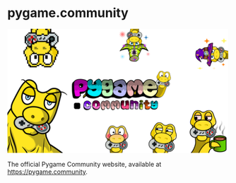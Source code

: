 # pygame.community

<img src="/docs/pygame_community_website_banner.png" width="500">

The official Pygame Community website, available at https://pygame.community.
